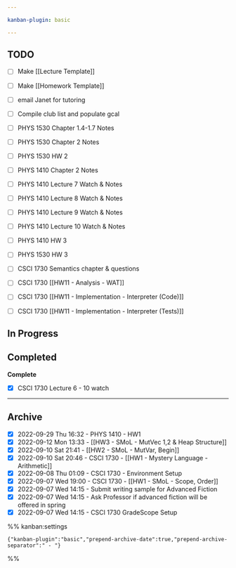 ```yaml
---

kanban-plugin: basic

---
```


## TODO

- [ ] Make [[Lecture Template]]
- [ ] Make [[Homework Template]]
- [ ] email Janet for tutoring
- [ ] Compile club list and populate gcal
- [ ] PHYS 1530 Chapter 1.4-1.7 Notes
- [ ] PHYS 1530 Chapter 2 Notes
- [ ] PHYS 1530 HW 2
- [ ] PHYS 1410 Chapter 2 Notes
- [ ] PHYS 1410 Lecture 7 Watch & Notes
- [ ] PHYS 1410 Lecture 8 Watch & Notes
- [ ] PHYS 1410 Lecture 9 Watch & Notes
- [ ] PHYS 1410 Lecture 10 Watch & Notes
- [ ] PHYS 1410 HW 3
- [ ] PHYS 1530 HW 3
- [ ] CSCI 1730 Semantics chapter & questions
- [ ] CSCI 1730 [[HW11 - Analysis - WAT]]
- [ ] CSCI 1730 [[HW11 - Implementation - Interpreter (Code)]]
- [ ] CSCI 1730 [[HW11 - Implementation - Interpreter (Tests)]]


## In Progress



## Completed

**Complete**
- [x] CSCI 1730 Lecture 6 - 10 watch


***

## Archive

- [x] 2022-09-29 Thu 16:32  -  PHYS 1410 - HW1
- [x] 2022-09-12 Mon 13:33  -  [[HW3 - SMoL - MutVec 1,2 & Heap Structure]]
- [x] 2022-09-10 Sat 21:41  -  [[HW2 - SMoL - MutVar, Begin]]
- [x] 2022-09-10 Sat 20:46  -  CSCI 1730 - [[HW1 - Mystery Language - Arithmetic]]
- [x] 2022-09-08 Thu 01:09  -  CSCI 1730 - Environment Setup
- [x] 2022-09-07 Wed 19:00  -  CSCI 1730 - [[HW1 - SMoL - Scope, Order]]
- [x] 2022-09-07 Wed 14:15  -  Submit writing sample for Advanced Fiction
- [x] 2022-09-07 Wed 14:15  -  Ask Professor if advanced fiction will be offered in spring
- [x] 2022-09-07 Wed 14:15  -  CSCI 1730 GradeScope Setup

%% kanban:settings
```
{"kanban-plugin":"basic","prepend-archive-date":true,"prepend-archive-separator":" - "}
```
%%